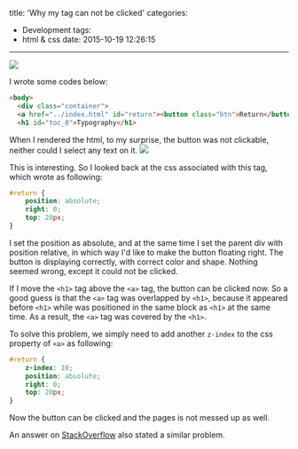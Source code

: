 title: 'Why my <a> tag can not be clicked'
categories:
  - Development
tags:
  - html & css
date: 2015-10-19 12:26:15
---
![](/img/2015/10/html-anchor-tag.png)

I wrote some codes below:
```html
<body>
  <div class="container">
  <a href="../index.html" id="return"><button class="btn">Return</button></a>
  <h1 id="toc_0">Typography</h1>
```

When I rendered the html, to my surprise, the button was not clickable, neither could I select any text on it.
![](/img/2015/10/html-position-absolute-z-index.png)

This is interesting. So I looked back at the css associated with this tag, which wrote as following:
```css
#return {
    position: absolute;
    right: 0;
    top: 20px;
}
```

I set the position as absolute, and at the same time I set the parent div with position relative, in which way I'd like to make the button floating right. The button is displaying correctly, with correct color and shape. Nothing seemed wrong, except it could not be clicked.

If I move the `<h1>` tag above the `<a>` tag, the button can be clicked now. So a good guess is that the `<a>` tag was overlapped by `<h1>`, because it appeared before `<h1>` while was positioned in the same block as `<h1>` at the same time. As a result, the `<a>` tag was covered by the `<h1>`.

To solve this problem, we simply need to add another `z-index` to the css property of `<a>` as following:
```css
#return {
    z-index: 10;
    position: absolute;
    right: 0;
    top: 20px;
}
```

Now the button can be clicked and the pages is not messed up as well.

An answer on [StackOverflow](http://stackoverflow.com/a/10663419) also stated a similar problem.